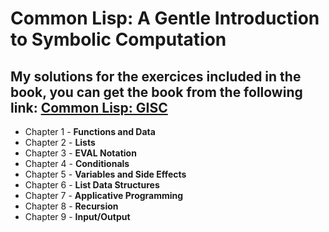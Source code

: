 # Common Lisp: A Gentle Introduction to Symbolic Computation

## My solutions for the exercices included in the book, you can get the book from the following link: [Common Lisp: GISC](https://www.cs.cmu.edu/~dst/LispBook/)

* Chapter 1 - **Functions and Data**
* Chapter 2 - **Lists**
* Chapter 3 - **EVAL Notation**
* Chapter 4 - **Conditionals**
* Chapter 5 - **Variables and Side Effects**
* Chapter 6 - **List Data Structures**
* Chapter 7 - **Applicative Programming**
* Chapter 8 - **Recursion**
* Chapter 9 - **Input/Output**
